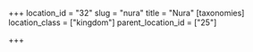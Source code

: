 +++
location_id = "32"
slug = "nura"
title = "Nura"
[taxonomies]
location_class = ["kingdom"]
parent_location_id = ["25"]

+++


